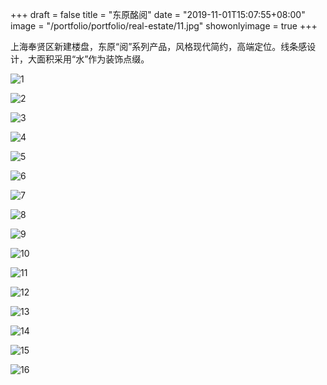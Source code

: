 +++
draft = false
title = "东原酩阅"
date = "2019-11-01T15:07:55+08:00"
image = "/portfolio/portfolio/real-estate/11.jpg"
showonlyimage = true
+++

上海奉贤区新建楼盘，东原“阅”系列产品，风格现代简约，高端定位。线条感设计，大面积采用“水”作为装饰点缀。


![1](1.jpg)

![2](2.jpg)

![3](3.jpg)

![4](4.jpg)

![5](5.jpg)

![6](6.jpg)

![7](7.jpg)

![8](8.jpg)

![9](9.jpg)

![10](10.jpg)

![11](11.jpg)

![12](12.jpg)

![13](13.jpg)

![14](14.jpg)

![15](15.jpg)

![16](16.jpg)